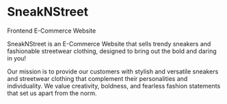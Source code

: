 # SneakNStreet
Frontend E-Commerce Website

SneakNStreet is an E-Commerce Website that sells trendy sneakers and fashionable streetwear clothing, 
designed to bring out the bold and daring in you!

Our mission is to provide our customers with stylish and versatile sneakers and streetwear clothing
that complement their personalities and individuality.
We value creativity, boldness, and fearless fashion statements that set us apart from the norm.


